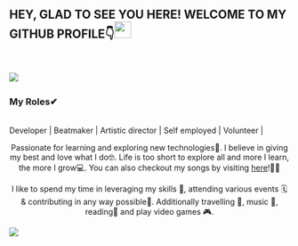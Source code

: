 <h2>HEY, GLAD TO SEE YOU HERE! WELCOME TO MY GITHUB PROFILE👇<img src="https://raw.githubusercontent.com/MartinHeinz/MartinHeinz/master/wave.gif" width="30px"></h2><br>

<a href="https://www.linkedin.com/in/william-berne/"><img src="https://img.shields.io/badge/LinkedIn-0077B5?style=for-the-badge&logo=linkedin&logoColor=white"></img></a>&nbsp;&nbsp;

<p align="center"><h3>My Roles✔</h3><br>Developer | Beatmaker | Artistic director | Self employed |  Volunteer |</p>

<p align="center">Passionate for learning and exploring new technologies💭. I believe in giving my best and love what I do🤓. Life is too short to explore all and more I learn, the more I grow💻. You can also checkout my songs by visiting <a href="https://soundcloud.com/hi-6rn">here</a>!🙋‍♀️</p>

<p align="center">I like to spend my time in leveraging my skills 💪, attending various events 🗓️ & contributing in any way possible🌟. Additionally travelling 🧳, music 🎼, reading📖 and play video games 🎮.</p>

<!--Trap--:)-->
<a href="https://github.com/404"><img src="https://user-images.githubusercontent.com/73097560/115834477-dbab4500-a447-11eb-908a-139a6edaec5c.gif"></a>

